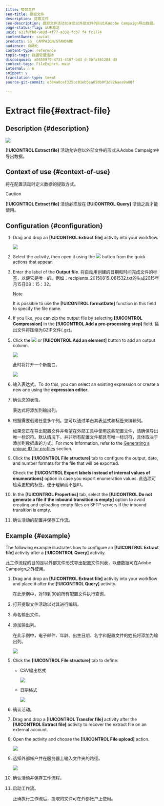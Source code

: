```yaml
---
title: 提取文件
seo-title: 提取文件
description: 提取文件
seo-description: 提取文件活动允许您以外部文件的形式从Adobe Campaign导出数据。
page-status-flag: 从未激活
uuid: 631f0fbd-9e8d-4f77-a338-fcb7 f4 fc1774
contentOwner: saviat
products: SG_ CAMPAIGN/STANDARD
audience: 自动化
content-type: reference
topic-tags: 数据管理活动
discoiquuid: a06509f9-4731-4187-b43 d-3bfa361284 d3
context-tags: FileExport，main
internal: n n
snippet: y
translation-type: tm+mt
source-git-commit: e384a0cef325bc01eb5ea050b0f3d926aea9a88f

---
```



# Extract file{#extract-file}

## Description {#description}

![](assets/export.png)

**[!UICONTROL Extract file]** 活动允许您以外部文件的形式从Adobe Campaign中导出数据。

## Context of use {#context-of-use}

将在配置活动时定义数据的提取方式。

>[!CAUTION]
>
>**[!UICONTROL Extract file]** 活动必须放在 **[!UICONTROL Query]** 活动之后才能使用。

## Configuration {#configuration}

1. Drag and drop an **[!UICONTROL Extract file]** activity into your workflow.

   ![](assets/wkf_data_export1.png)

1. Select the activity, then open it using the ![](assets/edit_darkgrey-24px.png) button from the quick actions that appear.
1. Enter the label of the **Output file**. 将自动用创建的日期和时间完成文件的标签，以便它是唯一的。例如：recipients_20150815_081532.txt的生成2015年月15日08：15：32。

   >[!NOTE]
   >
   >It is possible to use the **[!UICONTROL formatDate]** function in this field to specify the file name.

1. If you like, you can zip the output file by selecting **[!UICONTROL Compression]** in the **[!UICONTROL Add a pre-processing step]** field. 输出文件将压缩为GZIP文件(.gz)。
1. Click the ![](assets/add_darkgrey-24px.png) or **[!UICONTROL Add an element]** button to add an output column.

   ![](assets/wkf_data_export2.png)

   此时将打开一个新窗口。

   ![](assets/wkf_data_export3.png)

1. 输入表达式。To do this, you can select an existing expression or create a new one using the **expression editor**.
1. 确认您的表情。

   表达式将添加到输出列。

1. 根据需要创建任意多个列。您可以通过单击其表达式和标签来编辑列。

   如果您正在导出配置文件并希望在外部工具中使用这些配置文件，请确保导出唯一标识符。默认情况下，并非所有配置文件都具有唯一标识符，具体取决于添加到数据库的方式。For more information, refer to the [Generating a unique ID for profiles](../../developing/using/configuring-the-resource-s-data-structure.md#generating-a-unique-id-for-profiles-and-custom-resources) section.

1. Click the **[!UICONTROL File structure]** tab to configure the output, date, and number formats for the file that will be exported.

   Check the **[!UICONTROL Export labels instead of internal values of enumerations]** option in case you export enumeration values. 此选项可检索更短的标签，便于理解而不是ID。

1. In the **[!UICONTROL Properties]** tab, select the **[!UICONTROL Do not generate a file if the inbound transition is empty]** option to avoid creating and uploading empty files on SFTP servers if the inbound transition is empty.
1. 确认活动的配置并保存工作流。

## Example {#example}

The following example illustrates how to configure an **[!UICONTROL Extract file]** activity after a **[!UICONTROL Query]** activity.

此工作流程的目的是以外部文件形式导出配置文件列表，以便数据可在Adobe Campaign之外使用。

1. Drag and drop an **[!UICONTROL Extract file]** activity into your workflow and place it after the **[!UICONTROL Query]** activity.

   在此示例中，对18到30的所有配置文件执行查询。

1. 打开提取文件活动以对其进行编辑。
1. 命名输出文件。
1. 添加输出列。

   在此示例中，电子邮件、年龄、出生日期、名字和配置文件的姓氏将添加为输出列。

   ![](assets/wkf_data_export6.png)

1. Click the **[!UICONTROL File structure]** tab to define:

   * CSV输出格式

      ![](assets/wkf_data_export7.png)

   * 日期格式

      ![](assets/wkf_data_export9.png)

1. 确认活动。
1. Drag and drop a **[!UICONTROL Transfer file]** activity after the **[!UICONTROL Extract file]** activity to recover the extract file on an external account.
1. Open the activity and choose the **[!UICONTROL File upload]** action.

   ![](assets/wkf_data_export11.png)

1. 选择外部帐户并在服务器上输入文件夹的路径。

   ![](assets/wkf_data_export12.png)

1. 确认活动并保存工作流程。
1. 启动工作流。

   正确执行工作流后，提取的文件可在外部帐户上使用。

